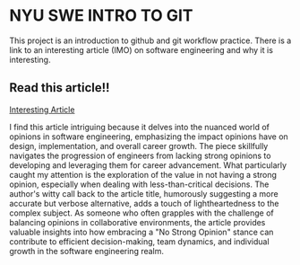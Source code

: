 
# NYU SWE INTRO TO GIT

This project is an introduction to github and git workflow practice. There is a link to an interesting article (IMO) on software engineering and why it is interesting.

## Read this article!!

[Interesting Article](https://anthony-dandrea.medium.com/the-value-of-having-no-strong-opinion-in-software-engineering-26bea1ebc181)

I find this article intriguing because it delves into the nuanced world of opinions in software engineering, emphasizing the impact opinions have on design, implementation, and overall career growth. The piece skillfully navigates the progression of engineers from lacking strong opinions to developing and leveraging them for career advancement. What particularly caught my attention is the exploration of the value in not having a strong opinion, especially when dealing with less-than-critical decisions. The author's witty call back to the article title, humorously suggesting a more accurate but verbose alternative, adds a touch of lightheartedness to the complex subject. As someone who often grapples with the challenge of balancing opinions in collaborative environments, the article provides valuable insights into how embracing a "No Strong Opinion" stance can contribute to efficient decision-making, team dynamics, and individual growth in the software engineering realm.
